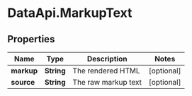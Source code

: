 # DataApi.MarkupText

## Properties
Name | Type | Description | Notes
------------ | ------------- | ------------- | -------------
**markup** | **String** | The rendered HTML | [optional] 
**source** | **String** | The raw markup text | [optional] 
